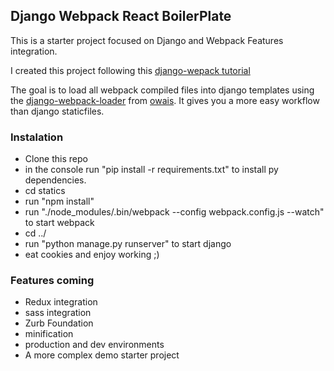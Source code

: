 ## Django Webpack React BoilerPlate


This is a starter project focused on Django and Webpack Features integration.

I created this project following this [django-wepack tutorial](http://owaislone.org/blog/webpack-plus-reactjs-and-django/ "django webpack integration")

The goal is to load all webpack compiled files into django templates using the [django-webpack-loader](https://github.com/owais/django-webpack-loader "django webpack loader package") from [owais](https://github.com/owais). It gives you a more easy workflow than django staticfiles.


### Instalation

- Clone this repo
- in the console run "pip install -r requirements.txt" to install py dependencies.
- cd statics
- run "npm install"
- run "./node_modules/.bin/webpack --config webpack.config.js --watch" to start webpack
- cd ../
- run "python manage.py runserver" to start django
- eat cookies and enjoy working ;)


### Features coming

- Redux integration
- sass integration
- Zurb Foundation
- minification
- production and dev environments
- A more complex demo starter project
